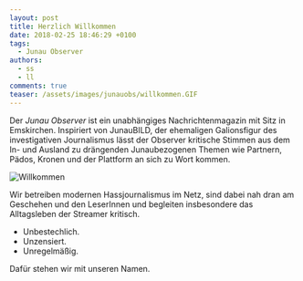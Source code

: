 ```yaml
---
layout: post
title: Herzlich Willkommen
date: 2018-02-25 18:46:29 +0100
tags:
  - Junau Observer
authors:
  - ss
  - ll
comments: true
teaser: /assets/images/junauobs/willkommen.GIF
---
```

Der _Junau Observer_ ist ein unabhängiges Nachrichtenmagazin mit Sitz in Emskirchen. Inspiriert von JunauBILD, der ehemaligen Galionsfigur des investigativen Journalismus lässt der Observer kritische Stimmen aus dem In- und Ausland zu drängenden Junaubezogenen Themen wie Partnern, Pädos, Kronen und der Plattform an sich zu Wort kommen.

![Willkommen](/assets/images/junauobs/junauobs.jpg)

Wir betreiben modernen Hassjournalismus im Netz, sind dabei nah dran am Geschehen und den LeserInnen und begleiten insbesondere das Alltagsleben der Streamer kritisch.

- Unbestechlich.
- Unzensiert.
- Unregelmäßig.

Dafür stehen wir mit unseren Namen.
